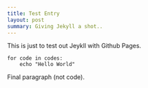```yaml
---
title: Test Entry
layout: post
summary: Giving Jekyll a shot..
---
```


This is just to test out Jeykll with Github Pages.

    for code in codes:
        echo "Hello World"


Final paragraph (not code).
